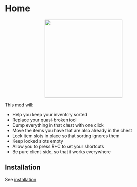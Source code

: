 # Home

<p align="center">
    <img src="https://raw.githubusercontent.com/blackd/Inventory-Profiles/all-in-one/description/output.webp" width="250px">
</p>

This mod will:

- Help you keep your inventory sorted
- Replace your quasi-broken tool
- Dump everything in that chest with one click
- Move the items you have that are also already in the chest                                           
- Lock item slots in place so that sorting ignores them
- Keep locked slots empty
- Allow you to press R+C to set your shortcuts
- Be pure client-side, so that it works everywhere

## Installation

See [installation](installation/index.md)
